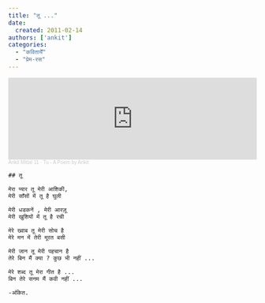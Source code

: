 ```yaml
---
title: "तू ..."
date: 
  created: 2011-02-14
authors: ['ankit']
categories: 
  - "कवितायेँ"
  - "प्रेम-रस"
---
```


<iframe width="100%" height="166" scrolling="no" frameborder="no" allow="autoplay" src="https://w.soundcloud.com/player/?url=https%3A//api.soundcloud.com/tracks/127124657&color=%23ffab00&auto_play=false&hide_related=false&show_comments=true&show_user=true&show_reposts=false&show_teaser=true"></iframe><div style="font-size: 10px; color: #cccccc;line-break: anywhere;word-break: normal;overflow: hidden;white-space: nowrap;text-overflow: ellipsis; font-family: Interstate,Lucida Grande,Lucida Sans Unicode,Lucida Sans,Garuda,Verdana,Tahoma,sans-serif;font-weight: 100;"><a href="https://soundcloud.com/ankit-mittal-10" title="Ankit Mittal 11" target="_blank" style="color: #cccccc; text-decoration: none;">Ankit Mittal 11</a> · <a href="https://soundcloud.com/ankit-mittal-10/tu-a-poem-by-ankit" title="Tu - A Poem by Ankit" target="_blank" style="color: #cccccc; text-decoration: none;">Tu - A Poem by Ankit</a></div>

```poem
## तू

मेरा प्यार तू मेरी आशिकी,  
मेरी साँसों में तू है घुली

मेरी धडकनें , मेरी आरज़ू  
मेरी खुशियों में तू है रची

मेरे ख्वाब तू मेरी सोच है  
मेरे मन में तेरी मूरत बसी

मेरी जान तू मेरी पहचान है  
तेरे बिन मैं क्या ? कुछ भी नहीं ...

मेरे शब्द तू मेरा गीत है ...  
बिन तेरे सनम मैं कवी नहीं ...

-अंकित.
```